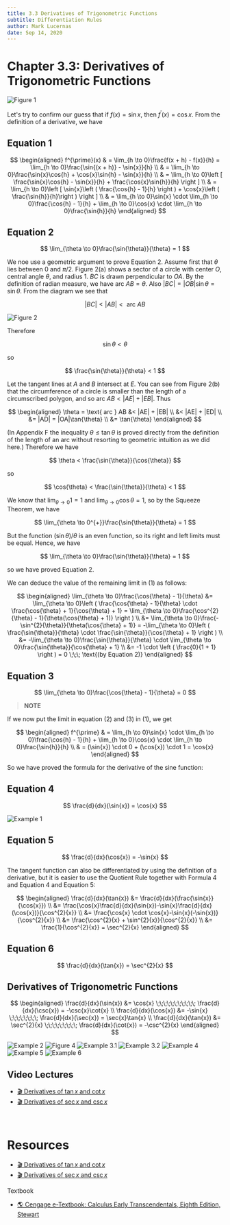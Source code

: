 ```yaml
---
title: 3.3 Derivatives of Trigonometric Functions
subtitle: Differentiation Rules
author: Mark Lucernas
date: Sep 14, 2020
---
```



# Chapter 3.3: Derivatives of Trigonometric Functions

![Figure 1](../../../../../files/fall-2020/MATH-150/chapter-3/3.3_figure-1.png)

Let's try to confirm our guess that if $f(x) = \sin{x}$, then $f^{\prime}(x) =
\cos{x}$. From the definition of a derivative, we have

## Equation 1

$$
\begin{aligned}
f^{\prime}(x) & = \lim_{h \to 0}\frac{f(x + h) - f(x)}{h} = \lim_{h \to 0}\frac{\sin{(x + h)} - \sin{x}}{h} \\
              & = \lim_{h \to 0}\frac{\sin{x}\cos{h} + \cos{x}\sin{h} - \sin{x}}{h} \\
              & = \lim_{h \to 0}\left [ \frac{\sin{x}\cos{h} - \sin{x}}{h} + \frac{\cos{x}\sin{h}}{h} \right ] \\
              & = \lim_{h \to 0}\left [ \sin{x}\left ( \frac{\cos{h} - 1}{h} \right ) + \cos{x}\left ( \frac{\sin{h}}{h}\right ) \right ] \\
              & = \lim_{h \to 0}\sin{x} \cdot \lim_{h \to 0}\frac{\cos{h} - 1}{h} + \lim_{h \to 0}\cos{x} \cdot \lim_{h \to 0}\frac{\sin{h}}{h}
\end{aligned}
$$

## Equation 2

$$
\lim_{\theta \to 0}\frac{\sin{\theta}}{\theta} = 1
$$

We noe use a geometric argument to prove Equation 2. Assume first that $\theta$
lies between $0$ and $\pi/2$. Figure 2(a) shows a sector of a circle with center
$O$, central angle $\theta$, and radius $1$. $BC$ is drawn perpendicular to
$OA$. By the definition of radian measure, we have arc $AB = \theta$. Also $|BC|
= |OB|\sin{\theta} = \sin{\theta}$. From the diagram we see that

$$
|BC| < |AB| < \text{ arc } AB
$$

![Figure 2](../../../../../files/fall-2020/MATH-150/chapter-3/3.3_figure-2.png)

Therefore

$$
\sin{\theta} < \theta
$$

so

$$
\frac{\sin{\theta}}{\theta} < 1
$$

Let the tangent lines at $A$ and $B$ intersect at $E$. You can see from Figure
2(b) that the circumference of a circle is smaller than the length of a
circumscribed polygon, and so arc $AB < |AE| + |EB|$. Thus

$$
\begin{aligned}
\theta = \text{ arc } AB &< |AE| + |EB| \\
 &< |AE| + |ED| \\
 &= |AD| = |OA|\tan{\theta} \\
 &= \tan{\theta}
\end{aligned}
$$

(In Appendix F the inequality $\theta \le \tan{\theta}$ is proved directly from
the definition of the length of an arc without resorting to geometric intuition
as we did here.) Therefore we have

$$
\theta < \frac{\sin{\theta}}{\cos{\theta}}
$$

so

$$
\cos{\theta} < \frac{\sin{\theta}}{\theta} < 1
$$

We know that $\lim_{\theta \to 0}1 = 1$ and $\lim_{\theta \to 0}\cos{\theta} =
1$, so by the Squeeze Theorem, we have

$$
\lim_{\theta \to 0^{+}}\frac{\sin{\theta}}{\theta} = 1
$$

But the function $(\sin{\theta})/\theta$ is an even function, so its right and
left limits must be equal. Hence, we have

$$
\lim_{\theta \to 0}\frac{\sin{\theta}}{\theta} = 1
$$

so we have proved Equation 2.

We can deduce the value of the remaining limit in (1) as follows:

$$
\begin{aligned}
\lim_{\theta \to 0}\frac{\cos{\theta} - 1}{\theta} &= \lim_{\theta \to 0}\left ( \frac{\cos{\theta} - 1}{\theta} \cdot \frac{\cos{\theta} + 1}{\cos{\theta} + 1} = \lim_{\theta \to 0}\frac{\cos^{2}{\theta} - 1}{\theta(\cos{\theta} + 1)} \right ) \\
 &= \lim_{\theta \to 0}\frac{-\sin^{2}{\theta}}{\theta(\cos{\theta} + 1)} = -\lim_{\theta \to 0}\left ( \frac{\sin{\theta}}{\theta} \cdot \frac{\sin{\theta}}{\cos{\theta} + 1} \right ) \\
 &= -\lim_{\theta \to 0}\frac{\sin{\theta}}{\theta} \cdot \lim_{\theta \to 0}\frac{\sin{\theta}}{\cos{\theta} + 1} \\
 &= -1 \cdot \left ( \frac{0}{1 + 1} \right ) = 0 \;\;\; \text{(by Equation 2)}
\end{aligned}
$$

## Equation 3

$$
\lim_{\theta \to 0}\frac{\cos{\theta} - 1}{\theta} = 0
$$

> **NOTE**

If we now put the limit in equation (2) and (3) in (1), we get

$$
\begin{aligned}
f^{\prime} & = \lim_{h \to 0}\sin{x} \cdot \lim_{h \to 0}\frac{\cos{h} - 1}{h} + \lim_{h \to 0}\cos{x} \cdot \lim_{h \to 0}\frac{\sin{h}}{h} \\
           & = (\sin{x}) \cdot 0 + (\cos{x}) \cdot 1 = \cos{x}
\end{aligned}
$$

So we have proved the formula for the derivative of the sine function:

## Equation 4

$$
\frac{d}{dx}(\sin{x}) = \cos{x}
$$

![Example 1](../../../../../files/fall-2020/MATH-150/chapter-3/3.3_example-1.png)

## Equation 5

$$
\frac{d}{dx}(\cos{x}) = -\sin{x}
$$

The tangent function can also be differentiated by using the definition of a
derivative, but it is easier to use the Quotient Rule together with Formula 4
and Equation 4 and Equation 5:

$$
\begin{aligned}
\frac{d}{dx}(\tan{x}) &= \frac{d}{dx}(\frac{\sin{x}}{\cos{x}}) \\
 &= \frac{\cos{x}\frac{d}{dx}(\sin{x})-\sin{x}\frac{d}{dx}(\cos{x})}{\cos^{2}{x}} \\
 &= \frac{\cos{x} \cdot \cos{x}-\sin{x}(-\sin{x})}{\cos^{2}{x}} \\
 &= \frac{\cos^{2}{x} + \sin^{2}{x}}{\cos^{2}{x}} \\
 &= \frac{1}{\cos^{2}{x}} = \sec^{2}{x}
\end{aligned}
$$

## Equation 6

$$
\frac{d}{dx}(\tan{x}) = \sec^{2}{x}
$$

## Derivatives of Trigonometric Functions

$$
\begin{aligned}
\frac{d}{dx}(\sin{x}) &= \cos{x} \;\;\;\;\;\;\;\;\;\;\; \frac{d}{dx}(\csc{x}) = -\csc{x}\cot{x} \\
\frac{d}{dx}(\cos{x}) &= -\sin{x} \;\;\;\;\;\;\;\; \frac{d}{dx}(\sec{x}) = \sec{x}\tan{x} \\
\frac{d}{dx}(\tan{x}) &= \sec^{2}{x} \;\;\;\;\;\;\;\;\; \frac{d}{dx}(\cot{x}) = -\csc^{2}{x}
\end{aligned}
$$

![Example 2](../../../../../files/fall-2020/MATH-150/chapter-3/3.3_example-2.png)
![Figure 4](../../../../../files/fall-2020/MATH-150/chapter-3/3.3_figure-4.png)
![Example 3.1](../../../../../files/fall-2020/MATH-150/chapter-3/3.3_example-3.1.png)
![Example 3.2](../../../../../files/fall-2020/MATH-150/chapter-3/3.3_example-3.2.png)
![Example 4](../../../../../files/fall-2020/MATH-150/chapter-3/3.3_example-4.png)
![Example 5](../../../../../files/fall-2020/MATH-150/chapter-3/3.3_example-5.png)
![Example 6](../../../../../files/fall-2020/MATH-150/chapter-3/3.3_example-6.png)


## Video Lectures

- [🎬 Derivatives of $\tan{x}$ and $\cot{x}$](https://www.khanacademy.org/math/ap-calculus-ab/ab-differentiation-1-new/ab-2-10/v/derivatives-of-tanx-and-cotx)
- [🎬 Derivatives of $\sec{x}$ and $\csc{x}$](https://www.khanacademy.org/math/ap-calculus-ab/ab-differentiation-1-new/ab-2-10/v/derivatives-of-secx-and-cscx)

<br>

# Resources

- [🎬 Derivatives of $\tan{x}$ and $\cot{x}$](https://www.khanacademy.org/math/ap-calculus-ab/ab-differentiation-1-new/ab-2-10/v/derivatives-of-tanx-and-cotx)
- [🎬 Derivatives of $\sec{x}$ and $\csc{x}$](https://www.khanacademy.org/math/ap-calculus-ab/ab-differentiation-1-new/ab-2-10/v/derivatives-of-secx-and-cscx)

Textbook

+ [🌎 Cengage e-Textbook: Calculus Early Transcendentals, Eighth Edition, Stewart](https://webassign.com/)

